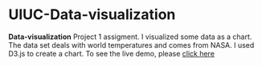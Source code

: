 # UIUC-Data-visualization

**Data-visualization**
Project 1 assigment.
I visualized some data as a chart. The data set deals with world temperatures and comes from NASA. I used D3.js to create a chart.
To see the live demo, please [click here](http://uiuc-data-vis-p1.surge.sh/)
